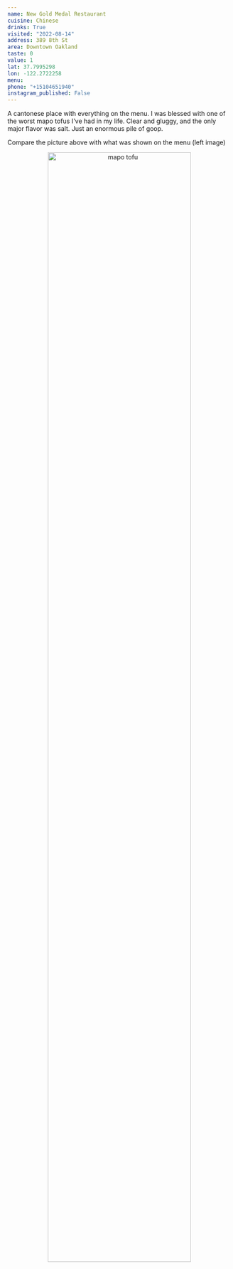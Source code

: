 ```yaml
---
name: New Gold Medal Restaurant
cuisine: Chinese
drinks: True
visited: "2022-08-14"
address: 389 8th St
area: Downtown Oakland
taste: 0
value: 1
lat: 37.7995298
lon: -122.2722258
menu:
phone: "+15104651940"
instagram_published: False
---
```


A cantonese place with everything on the menu. I was blessed with one of the worst mapo tofus I've had in my life. Clear and gluggy, and the only major flavor was salt. Just an enormous pile of goop.

Compare the picture above with what was shown on the menu (left image)

<center><img src="/other_img/bad_mapo.jpg" alt="mapo tofu" width="80%"/></center>
